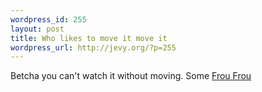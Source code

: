 ```yaml
--- 
wordpress_id: 255
layout: post
title: Who likes to move it move it
wordpress_url: http://jevy.org/?p=255
---
```

Betcha you can't watch it without moving.  Some <a href="http://youtube.com/watch?v=bftYlGNUlUg">Frou Frou</a>
